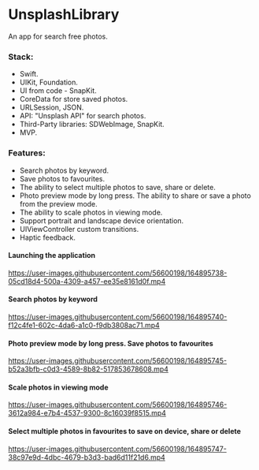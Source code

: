 # UnsplashLibrary

An app for search free photos.

### Stack:
+ Swift.
+ UIKit, Foundation.
+ UI from code - SnapKit.
+ CoreData for store saved photos.
+ URLSession, JSON.
+ API: "Unsplash API" for search photos.
+ Third-Party libraries: SDWebImage, SnapKit.
+ MVP.

### Features:
+ Search photos by keyword.
+ Save photos to favourites.
+ The ability to select multiple photos to save, share or delete.
+ Photo preview mode by long press. The ability to share or save a photo from the preview mode.
+ The ability to scale photos in viewing mode.
+ Support portrait and landscape device orientation.
+ UIViewController custom transitions.
+ Haptic feedback.

#### Launching the application
https://user-images.githubusercontent.com/56600198/164895738-05cd18d4-500a-4309-a457-ee35e8161d0f.mp4

#### Search photos by keyword
https://user-images.githubusercontent.com/56600198/164895740-f12c4fe1-602c-4da6-a1c0-f9db3808ac71.mp4

#### Photo preview mode by long press. Save photos to favourites
https://user-images.githubusercontent.com/56600198/164895745-b52a3bfb-c0d3-4589-8b82-517853678608.mp4

#### Scale photos in viewing mode
https://user-images.githubusercontent.com/56600198/164895746-3612a984-e7b4-4537-9300-8c16039f8515.mp4

#### Select multiple photos in favourites to save on device, share or delete
https://user-images.githubusercontent.com/56600198/164895747-38c97e9d-4dbc-4679-b3d3-bad6d11f21d6.mp4

